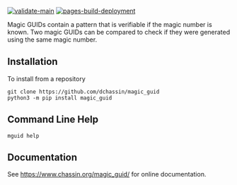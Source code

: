 [![validate-main](https://github.com/dchassin/magic_guid/actions/workflows/validate-main.yml/badge.svg?branch=main)](https://github.com/dchassin/magic_guid/actions/workflows/validate-main.yml)
[![pages-build-deployment](https://github.com/dchassin/magic_guid/actions/workflows/pages/pages-build-deployment/badge.svg)](https://github.com/dchassin/magic_guid/actions/workflows/pages/pages-build-deployment)

Magic GUIDs contain a pattern that is verifiable if the magic number is known.  Two magic GUIDs can be compared to check if they were generated using the same magic number.

Installation
------------

To install from a repository

~~~
git clone https://github.com/dchassin/magic_guid
python3 -m pip install magic_guid
~~~

Command Line Help
-----------------

~~~
mguid help
~~~

Documentation
-------------

See https://www.chassin.org/magic_guid/ for online documentation.
